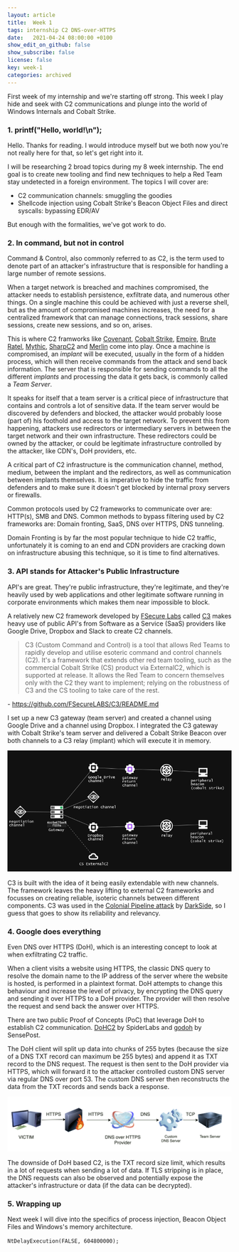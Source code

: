 ```yaml
---
layout: article
title:  Week 1
tags: internship C2 DNS-over-HTTPS
date:   2021-04-24 08:00:00 +0100
show_edit_on_github: false
show_subscribe: false
license: false
key: week-1
categories: archived
---
```



First week of my internship and we're starting off strong. This week I play hide and seek with C2 communications and plunge into the world of Windows Internals and Cobalt Strike.
<!--more-->

### 1. printf("Hello, world!\n");

Hello. Thanks for reading. I would introduce myself but we both now you're not really here for that, so let's get right into it.

I will be researching 2 broad topics during my 8 week internship. The end goal is to create new tooling and find new techniques to help a Red Team stay undetected in a foreign environment. The topics I will cover are:

* C2 communication channels: smuggling the goodies
* Shellcode injection using Cobalt Strike's Beacon Object Files and direct syscalls: bypassing EDR/AV

But enough with the formalities, we've got work to do.


### 2. In command, but not in control

Command & Control, also commonly referred to as C2, is the term used to denote part of an attacker's infrastructure that is responsible for handling a large number of remote sessions. 

When a target network is breached and machines compromised, the attacker needs to establish persistence, exfiltrate data, and numerous other things. On a single machine this could be achieved with just a reverse shell, but as the amount of compromised machines increases, the need for a centralized framework that can manage connections, track sessions, share sessions, create new sessions, and so on, arises.

This is where C2 framworks like [Covenant](https://github.com/cobbr/Covenant), [Cobalt Strike](https://www.cobaltstrike.com/), [Empire](https://github.com/BC-SECURITY/Empire), [Brute Ratel](https://bruteratel.com/), [Mythic](https://github.com/its-a-feature/Mythic), [SharpC2](https://github.com/SharpC2/SharpC2) and [Merlin](https://github.com/Ne0nd0g/merlin) come into play. Once a machine is compromised, an *implant* will be executed, usually in the form of a hidden process, which will then receive commands from the attack and send back information. The server that is responsible for sending commands to all the different *implants* and processing the data it gets back, is commonly called a *Team Server*.

It speaks for itself that a team server is a critical piece of infrastructure that contains and controls a lot of sensitive data. If the team server would be discovered by defenders and blocked, the attacker would probably loose (part of) his foothold and access to the target network. To prevent this from happening, attackers use redirectors or intermediary servers in between the target network and their own infrastructure. These redirectors could be owned by the attacker, or could be legitimate infrastructure controlled by the attacker, like CDN's, DoH providers, etc.

A critical part of C2 infrastructure is the communication channel, method, medium, between the implant and the redirectors, as well as communication between implants themselves. It is imperative to hide the traffic from defenders and to make sure it doesn't get blocked by internal proxy servers or firewalls.

Common protocols used by C2 frameworks to communicate over are: HTTP(s), SMB and DNS.
Common methods to bypass filtering used by C2 frameworks are: Domain fronting, SaaS, DNS over HTTPS, DNS tunneling.

Domain Fronting is by far the most popular technique to hide C2 traffic, unfortunately it is coming to an end and CDN providers are cracking down on infrastructure abusing this technique, so it is time to find alternatives.

### 3. API stands for Attacker's Public Infrastructure

API's are great. They're public infrastructure, they're legitimate, and they're heavily used by web applications and other legitimate software running in corporate environments which makes them near impossible to block.

A relatively new C2 framework developed by [FSecure Labs](https://labs.f-secure.com/tools/c3) called [C3](https://github.com/FSecureLABS/C3) makes heavy use of public API's from Software as a Service (SaaS) providers like Google Drive, Dropbox and Slack to create C2 channels.

> C3 (Custom Command and Control) is a tool that allows Red Teams to rapidly develop and utilise esoteric command and control channels (C2). It's a framework that extends other red team tooling, such as the commercial Cobalt Strike (CS) product via ExternalC2, which is supported at release. It allows the Red Team to concern themselves only with the C2 they want to implement; relying on the robustness of C3 and the CS tooling to take care of the rest.

\- https://github.com/FSecureLABS/C3/README.md

I set up a new C3 gateway (team server) and created a channel using Google Drive and a channel using Dropbox. I integrated the C3 gateway with Cobalt Strike's team server and delivered a Cobalt Strike Beacon over both channels to a C3 relay (implant) which will execute it in memory.

![C3](/assets/images/c3-overview.png)

C3 is built with the idea of it being easily extendable with new channels. The framework leaves the heavy lifting to external C2 frameworks and focusses on creating reliable, isoteric channels between different components. C3 was used in the [Colonial Pipeline attack](https://en.wikipedia.org/wiki/Colonial_Pipeline_cyber_attack) by [DarkSide](https://en.wikipedia.org/wiki/DarkSide_(hacking_group)), so I guess that goes to show its reliability and relevancy.


### 4. Google does everything

Even DNS over HTTPS (DoH), which is an interesting concept to look at when exfiltrating C2 traffic.

When a client visits a website using HTTPS, the classic DNS query to resolve the domain name to the IP address of the server where the website is hosted, is performed in a plaintext format. DoH attempts to change this behaviour and increase the level of privacy, by encrypting the DNS query and sending it over HTTPS to a DoH provider. The provider will then resolve the request and send back the answer over HTTPS.

There are two public Proof of Concepts (PoC) that leverage DoH to establish C2 communication. [DoHC2](https://github.com/SpiderLabs/DoHC2) by SpiderLabs and [godoh](https://github.com/sensepost/godoh) by SensePost.

The DoH client will split up data into chunks of 255 bytes (because the size of a DNS TXT record can maximum be 255 bytes) and append it as TXT record to the DNS request. The request is then sent to the DoH provider via HTTPS, which will forward it to the attacker controlled custom DNS server via regular DNS over port 53. The custom DNS server then reconstructs the data from the TXT records and sends back a response.

![DoH Diagram](/assets/images/doh-diagram.png)

The downside of DoH based C2, is the TXT record size limit, which results in a lot of requests when sending a lot of data. If TLS stripping is in place, the DNS requests can also be observed and potentially expose the attacker's infrastructure or data (if the data can be decrypted).


### 5. Wrapping up

Next week I will dive into the specifics of process injection, Beacon Object Files and Windows's memory architecture.

`NtDelayExecution(FALSE, 604800000);`